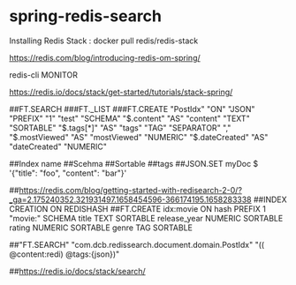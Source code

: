 # spring-redis-search

Installing Redis Stack : docker pull redis/redis-stack

https://redis.com/blog/introducing-redis-om-spring/

redis-cli MONITOR

https://redis.io/docs/stack/get-started/tutorials/stack-spring/

##FT.SEARCH
###FT._LIST
###FT.CREATE "PostIdx" "ON" "JSON" "PREFIX" "1" "test" "SCHEMA" "$.content" "AS" "content" "TEXT" "SORTABLE" "$.tags[*]" "AS" "tags" "TAG" "SEPARATOR" "," "$.mostViewed" "AS" "mostViewed" "NUMERIC" "$.dateCreated" "AS" "dateCreated" "NUMERIC"

##Index name
##Scehma
##Sortable
##tags
##JSON.SET myDoc $ '{"title": "foo", "content": "bar"}'

##https://redis.com/blog/getting-started-with-redisearch-2-0/?_ga=2.175240352.321931497.1658454596-366174195.1658283338
##INDEX CREATION ON REDISHASH
##FT.CREATE idx:movie ON hash PREFIX 1 "movie:" SCHEMA title TEXT SORTABLE release_year NUMERIC SORTABLE rating NUMERIC SORTABLE genre TAG SORTABLE

##"FT.SEARCH" "com.dcb.redissearch.document.domain.PostIdx" "(( @content:redi) @tags:{json})"

##https://redis.io/docs/stack/search/
